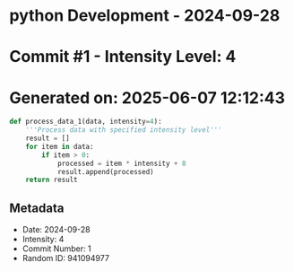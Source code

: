 ﻿# python Development - 2024-09-28
# Commit #1 - Intensity Level: 4
# Generated on: 2025-06-07 12:12:43
```python
def process_data_1(data, intensity=4):
    '''Process data with specified intensity level'''
    result = []
    for item in data:
        if item > 0:
            processed = item * intensity + 8
            result.append(processed)
    return result
```
## Metadata
- Date: 2024-09-28
- Intensity: 4
- Commit Number: 1
- Random ID: 941094977
